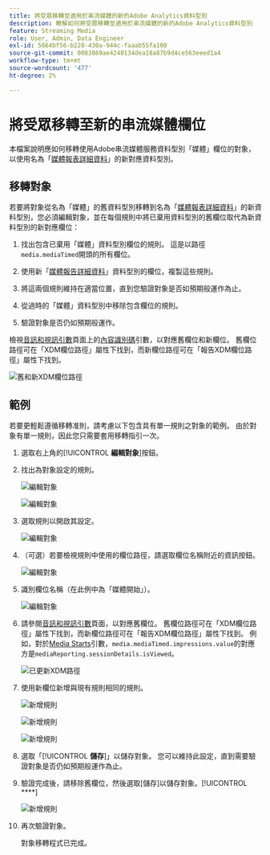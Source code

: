 ```yaml
---
title: 將受眾移轉至適用於串流媒體的新的Adobe Analytics資料型別
description: 瞭解如何將受眾移轉至適用於串流媒體的新的Adobe Analytics資料型別
feature: Streaming Media
role: User, Admin, Data Engineer
exl-id: 5664bf56-b228-430a-944c-faaab55fa108
source-git-commit: 0083869ae4248134dea18a87b9d4ce563eeed1a4
workflow-type: tm+mt
source-wordcount: '477'
ht-degree: 2%

---
```


# 將受眾移轉至新的串流媒體欄位

本檔案說明應如何移轉使用Adobe串流媒體服務資料型別「媒體」欄位的對象，以使用名為「[媒體報表詳細資料](https://experienceleague.adobe.com/en/docs/experience-platform/xdm/data-types/media-reporting-details)」的新對應資料型別。

## 移轉對象

若要將對象從名為「媒體」的舊資料型別移轉到名為「[媒體報表詳細資料](https://experienceleague.adobe.com/en/docs/experience-platform/xdm/data-types/media-reporting-details)」的新資料型別，您必須編輯對象，並在每個規則中將已棄用資料型別的舊欄位取代為新資料型別的新對應欄位：

1. 找出包含已棄用「媒體」資料型別欄位的規則。 這是以路徑`media.mediaTimed`開頭的所有欄位。

1. 使用新「[媒體報告詳細資料](https://experienceleague.adobe.com/en/docs/experience-platform/xdm/data-types/media-reporting-details)」資料型別的欄位，複製這些規則。

1. 將這兩個規則維持在適當位置，直到您驗證對象是否如預期般運作為止。

1. 從過時的「媒體」資料型別中移除包含欄位的規則。

1. 驗證對象是否仍如預期般運作。

檢視[音訊和視訊引數](https://experienceleague.adobe.com/en/docs/media-analytics/using/implementation/variables/audio-video-parameters#content-id)頁面上的[內容識別碼](https://experienceleague.adobe.com/zh-hant/docs/media-analytics/using/implementation/variables/audio-video-parameters)引數，以對應舊欄位和新欄位。 舊欄位路徑可在「XDM欄位路徑」屬性下找到，而新欄位路徑可在「報告XDM欄位路徑」屬性下找到。

![舊和新XDM欄位路徑](assets/field-paths-updated.jpeg)

## 範例

若要更輕鬆遵循移轉准則，請考慮以下包含具有單一規則之對象的範例。 由於對象有單一規則，因此您只需要套用移轉指引一次。

1. 選取右上角的&#x200B;[!UICONTROL **編輯對象**]&#x200B;按鈕。

1. 找出為對象設定的規則。

   ![編輯對象](assets/audience-edit.jpeg)

   ![編輯對象](assets/audience-edit2.jpeg)

1. 選取規則以開啟其設定。

   ![編輯對象](assets/audience-edit3.jpeg)

1. （可選）若要檢視規則中使用的欄位路徑，請選取欄位名稱附近的資訊按鈕。

   ![編輯對象](assets/audience-edit4.jpeg)

1. 識別欄位名稱（在此例中為「媒體開始」）。

   ![編輯對象](assets/audience-edit5.jpeg)

1. 請參閱[音訊和視訊引數](https://experienceleague.adobe.com/zh-hant/docs/media-analytics/using/implementation/variables/audio-video-parameters)頁面，以對應舊欄位。 舊欄位路徑可在「XDM欄位路徑」屬性下找到，而新欄位路徑可在「報告XDM欄位路徑」屬性下找到。 例如，對於[Media Starts](https://experienceleague.adobe.com/en/docs/media-analytics/using/implementation/variables/audio-video-parameters#media-starts)引數，`media.mediaTimed.impressions.value`的對應方是`mediaReporting.sessionDetails.isViewed`。

   ![已更新XDM路徑](assets/updated-xdm-path.jpeg)

1. 使用新欄位新增與現有規則相同的規則。

   ![新增規則](assets/add-rule.jpeg)

   ![新增規則](assets/add-rule2.jpeg)

   ![新增規則](assets/add-rule3.jpeg)

1. 選取「[!UICONTROL **儲存**]」以儲存對象。 您可以維持此設定，直到需要驗證對象是否仍如預期般運作為止。

1. 驗證完成後，請移除舊欄位，然後選取[儲存]以儲存對象。[!UICONTROL ****]

   ![新增規則](assets/add-rule4.jpeg)

1. 再次驗證對象。

   對象移轉程式已完成。
